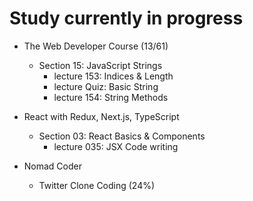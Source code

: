 # Study currently in progress

  - The Web Developer Course (13/61)
    - Section 15: JavaScript Strings
      - lecture 153: Indices & Length
      - lecture Quiz: Basic String
      - lecture 154: String Methods

  - React with Redux, Next.js, TypeScript
    - Section 03: React Basics & Components
      - lecture 035: JSX Code writing

  - Nomad Coder
    - Twitter Clone Coding (24%)
